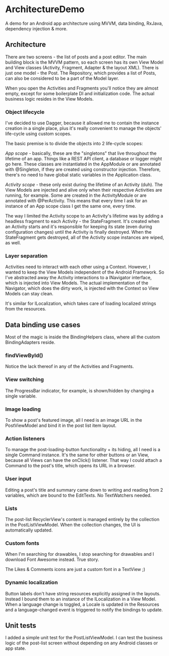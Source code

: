 # ArchitectureDemo

A demo for an Android app architecture using MVVM, data binding, RxJava, dependency injection &amp; more.

## Architecture

There are two screens - the list of posts and a post editor. The main building block is the MVVM pattern, so each screen has its own View Model and View classes (Activity, Fragment, Adapter & the layout XML). There is just one model - the Post. The Repository, which provides a list of Posts, can also be considered to be a part of the Model layer.

When you open the Activities and Fragments you'll notice they are almost empty, except for some boilerplate DI and initialization code. The actual business logic resides in the View Models.

### Object lifecycle

I've decided to use Dagger, because it allowed me to contain the instance creation in a single place, plus it's really convenient to manage the objects' life-cycle using custom scopes.

The basic premise is to divide the objects into 2 life-cycle scopes:

*App scope* - basically, these are the "singletons" that live throughout the lifetime of an app. Things like a REST API client, a database or logger might go here. These classes are instantiated in the AppModule or are annotated with @Singleton, if they are created using constructor injection. Therefore, there's no need to have global static variables in the Application class.

*Activity scope* - these only exist during the lifetime of an Activity (duh). The View Models are injected and alive only when their respective Activities are running, for example. Some are created in the ActivityModule or are annotated with @PerActivity. This means that every time I ask for an instance of an App scope class I get the same one, every time.

The way I limited the Activity scope to an Activity's lifetime was by adding a headless fragment to each Activity - the StateFragment. It's created when an Activity starts and it's responsible for keeping its state (even during configuration changes) until the Activity is finally destroyed. When the StateFragment gets destroyed, all of the Activity scope instances are wiped, as well.

### Layer separation

Activities need to interact with each other using a Context. However, I wanted to keep the View Models independent of the Android Framework. So I've abstracted away the Activity interactions to a INavigator interface, which is injected into View Models. The actual implementation of the Navigator, which does the dirty work, is injected with the Context so View Models can stay clean.

It's similar for ILocalization, which takes care of loading localized strings from the resources.

## Data binding use cases

Most of the magic is inside the BindingHelpers class, where all the custom BindingAdapters reside.

### findViewById()

Notice the lack thereof in any of the Activities and Fragments.

### View switching

The ProgressBar indicator, for example, is shown/hidden by changing a single variable.

### Image loading

To show a post's featured image, all I need is an image URL in the PostViewModel and bind it in the post list item layout.

### Action listeners

To manage the post-loading-button functionality + its hiding, all I need is a single Command instance. It's the same for other buttons or an View, because all Views can have the onClick() listener. That way I could attach a Command to the post's title, which opens its URL in a browser.

### User input

Editing a post's title and summary came down to writing and reading from 2 variables, which are bound to the EditTexts. No TextWatchers needed.

### Lists

The post-list RecyclerView's content is managed entirely by the collection in the PostListViewModel. When the collection changes, the UI is automatically updated.

### Custom fonts

When I'm searching for drawables, I stop searching for drawables and I download Font Awesome instead. True story.

The Likes & Comments icons are just a custom font in a TextView ;)

### Dynamic localization

Button labels don't have string resources explicitly assigned in the layouts. Instead I bound them to an instance of the ILocalization in a View Model. When a language change is toggled, a Locale is updated in the Resources and a language-changed event is triggered to notify the bindings to update.

## Unit tests

I added a simple unit test for the PostListViewModel. I can test the business logic of the post-list screen without depending on any Android classes or app state.
